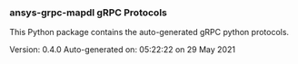 ### ansys-grpc-mapdl gRPC Protocols

This Python package contains the auto-generated gRPC python protocols.

Version: 0.4.0
Auto-generated on: 05:22:22 on 29 May 2021

